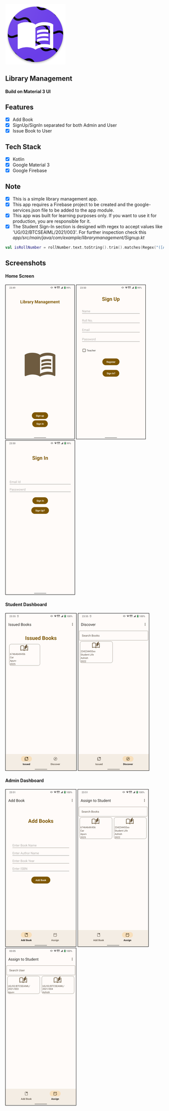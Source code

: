 ![Library Management](/app/src/main/res/mipmap-xxxhdpi/ic_launcher.png)

## Library Management
#### Build on Material 3 UI

## Features
- [x] Add Book
- [x] SignUp/SignIn separated for both Admin and User
- [x] Issue Book to User

## Tech Stack
- [x] Kotlin
- [x] Google Material 3
- [x] Google Firebase

## Note
- [x] This is a simple library management app.
- [x] This app requires a Firebase project to be created and the google-services.json file to be added to the app module.
- [x] This app was built for learning purposes only. If you want to use it for production, you are responsible for it.
- [x] The Student Sign-In section is designed with regex to accept values like 'UG/02/BTCSEAIML/2021/003'. For further inspection check this _app/src/main/java/com/example/librarymanagement/Signup.kt_
 ```kotlin
 val isRollNumber = rollNumber.text.toString().trim().matches(Regex("([A-Z])+/[0-9]+/[A-Z]+/[0-9]+/[0-9]+"))
 ```

## Screenshots
#### Home Screen
![Library Management](/Screenshots/1.png) 
![Library Management](/Screenshots/2.png)
![Library Management](/Screenshots/3.png)

#### Student Dashboard
![Library Management](/Screenshots/4.png)
![Library Management](/Screenshots/5.png)

#### Admin Dashboard
![Library Management](/Screenshots/6.png)
![Library Management](/Screenshots/7.png)
![Library Management](/Screenshots/8.png)
